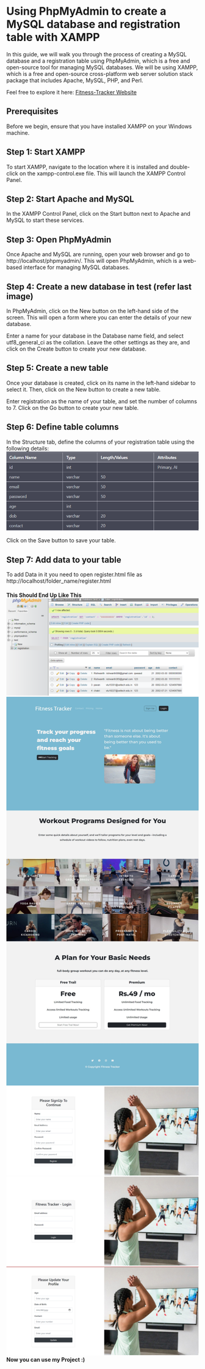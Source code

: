 <h1>Using PhpMyAdmin to create a MySQL database and registration table with XAMPP</h1>
In this guide, we will walk you through the process of creating a MySQL database and a registration table using PhpMyAdmin, which is a free and open-source tool for managing MySQL databases. We will be using XAMPP, which is a free and open-source cross-platform web server solution stack package that includes Apache, MySQL, PHP, and Perl.

Feel free to explore it here: [Fitness-Tracker Website](https://rishwanth365.github.io/Fitness-Tracker/)

<h2>Prerequisites</h2>
Before we begin, ensure that you have installed XAMPP on your Windows machine.

<h2>Step 1: Start XAMPP</h2>
To start XAMPP, navigate to the location where it is installed and double-click on the xampp-control.exe file. This will launch the XAMPP Control Panel.

<h2>Step 2: Start Apache and MySQL</h2>
In the XAMPP Control Panel, click on the Start button next to Apache and MySQL to start these services.

<h2>Step 3: Open PhpMyAdmin</h2>
Once Apache and MySQL are running, open your web browser and go to http://localhost/phpmyadmin/. This will open PhpMyAdmin, which is a web-based interface for managing MySQL databases.

<h2>Step 4: Create a new database in test (refer last image)</h2>
In PhpMyAdmin, click on the New button on the left-hand side of the screen. This will open a form where you can enter the details of your new database.

Enter a name for your database in the Database name field, and select utf8_general_ci as the collation. Leave the other settings as they are, and click on the Create button to create your new database.

<h2>Step 5: Create a new table</h2>
Once your database is created, click on its name in the left-hand sidebar to select it. Then, click on the New button to create a new table.

Enter registration as the name of your table, and set the number of columns to 7. Click on the Go button to create your new table.

<h2>Step 6: Define table columns</h2>
In the Structure tab, define the columns of your registration table using the following details:

<img src="assets/images/registration table.png" alt="table image">

Click on the Save button to save your table.

<h2>Step 7: Add data to your table</h2>
To add Data in it you need to open register.html file as http://localhost/folder_name/register.html


<h4>This Should End Up Like This
<img src="assets/images/registration table structure.png" alt="table strcture image">
<img src="assets/images/index.png">
<img src="assets/images/register.png">
<img src="assets/images/login.png">
<img src="assets/images/profile.png">
Now you can use my Project :)

